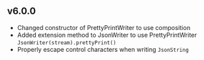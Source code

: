 ## v6.0.0
- Changed constructor of PrettyPrintWriter to use composition
- Added extension method to JsonWriter to use PrettyPrintWriter 
```JsonWriter(stream).prettyPrint()```
- Properly escape control characters when writing ````JsonString````